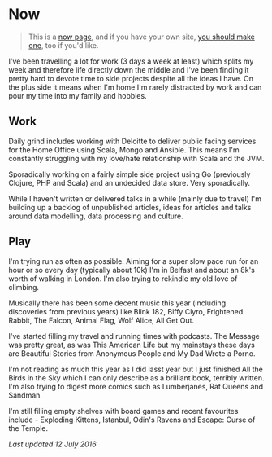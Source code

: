 # Now

> This is a [now page](http://nownownow.com/about), and if you have your own site, [you should make one](http://nownownow.com/about), too if you'd like.

I've been travelling a lot for work (3 days a week at least) which splits my week and therefore life directly down the middle and I've been finding it pretty hard to devote time to side projects despite all the ideas I have.  On the plus side it means when I'm home I'm rarely distracted by work and can pour my time into my family and hobbies.

## Work

Daily grind includes working with Deloitte to deliver public facing services for the Home Office using Scala, Mongo and Ansible. This means I'm constantly struggling with my love/hate relationship with Scala and the JVM.

Sporadically working on a fairly simple side project using Go (previously Clojure, PHP and Scala) and an undecided data store. Very sporadically.

While I haven't written or delivered talks in a while (mainly due to travel) I'm building up a backlog of unpublished articles, ideas for articles and talks around data modelling, data processing and culture.

## Play

I'm trying run as often as possible.  Aiming for a super slow pace run for an hour or so every day (typically about 10k) I'm in Belfast and about an 8k's worth of walking in London.  I'm also trying to rekindle my old love of climbing.

Musically there has been some decent music this year (including discoveries from previous years) like Blink 182, Biffy Clyro, Frightened Rabbit, The Falcon, Animal Flag, Wolf Alice, All Get Out.

I've started filling my travel and running times with podcasts.  The Message was pretty great, as was This American Life but my mainstays these days are Beautiful Stories from Anonymous People and My Dad Wrote a Porno.

I'm not reading as much this year as I did lasst year but I just finished All the Birds in the Sky which I can only describe as a brilliant book, terribly written.  I'm also trying to digest more comics such as Lumberjanes, Rat Queens and Sandman.

I'm still filling empty shelves with board games and recent favourites include - Exploding Kittens, Istanbul, Odin's Ravens and Escape: Curse of the Temple.

*Last updated 12 July 2016*
